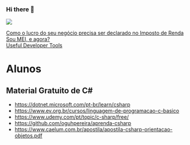 ### Hi there 👋

![](https://komarev.com/ghpvc/?username=paulostradioti&style=for-the-badge)

<!--
**paulostradioti/paulostradioti** is a ✨ _special_ ✨ repository because its `README.md` (this file) appears on your GitHub profile.

Here are some ideas to get you started:

- 🔭 I’m currently working on ...
- 🌱 I’m currently learning ...
- 👯 I’m looking to collaborate on ...
- 🤔 I’m looking for help with ...
- 💬 Ask me about ...
- 📫 How to reach me: ...
- 😄 Pronouns: ...
- ⚡ Fun fact: ...
-->



[Como o lucro do seu negócio precisa ser declarado no Imposto de Renda](https://digital.sebraers.com.br/blog/mei-entenda-se-o-lucro-do-seu-negocio-precisa-ser-declarado-no-imposto-de-renda)  
[Sou MEI, e agora?](https://digital.sebraers.com.br/blog/sou-mei-e-agora/)  
[Useful Developer Tools](https://github.com/paulostradioti/developers-tools)


# Alunos
## Material Gratuito de C#
- https://dotnet.microsoft.com/pt-br/learn/csharp
- https://www.ev.org.br/cursos/linguagem-de-programacao-c-basico
- https://www.udemy.com/pt/topic/c-sharp/free/
- https://github.com/oguhpereira/aprenda-csharp
- https://www.caelum.com.br/apostila/apostila-csharp-orientacao-objetos.pdf
